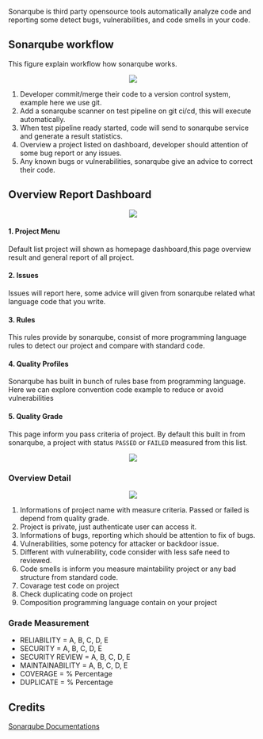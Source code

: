 Sonarqube is third party opensource tools automatically analyze code and reporting some detect bugs, vulnerabilities, and code smells in your code.

## Sonarqube workflow
This figure explain workflow how sonarqube works.
<p align="center">
    <img src="../img/sonarqube-cycle.png">
</p>

1. Developer commit/merge their code to a version control system, example here we use git.
2. Add a sonarqube scanner on test pipeline on git ci/cd, this will execute automatically.   
3. When test pipeline ready started, code will send to sonarqube service and generate a result statistics.
4. Overview a project listed on dashboard, developer should attention of some bug report or any issues.
5. Any known bugs or vulnerabilities, sonarqube give an advice to correct their code. 

## Overview Report Dashboard

<p align="center">
    <img src="../img/sonarqube-overview.png">
</p>

#### 1. Project Menu
Default list project will shown as homepage dashboard,this page overview result and general report of all project.  

#### 2. Issues 
Issues will report here, some advice will given from sonarqube related what language code that you write.

#### 3. Rules
This rules provide by sonarqube, consist of more programming language rules to detect our project and compare with standard code. 

#### 4. Quality Profiles 
Sonarqube has built in bunch of rules base from programming language. Here we can explore convention code example to reduce or avoid vulnerabilities

#### 5. Quality Grade
This page inform you pass criteria of project. 
By default this built in from sonarqube, a project with status `PASSED` or `FAILED` measured from this list.
<p align="center">
    <img src="../img/sonarqube-pass-grade.png">
</p>


### Overview Detail 
<p align="center">
    <img src="../img/postmortem-sq-overview.png">
</p>

1. Informations of project name with measure criteria. Passed or failed is depend from quality grade.
2. Project is private, just authenticate user can access it. 
3. Informations of bugs, reporting which should be attention to fix of bugs.  
4. Vulnerabilities, some potency for attacker or backdoor issue. 
5. Different with vulnerability, code consider with less safe need to reviewed. 
6. Code smells is inform you measure maintability project or any bad structure from standard code.
7. Covarage test code on project
8. Check duplicating code on project
9. Composition programming language contain on your project 

### Grade Measurement 

- RELIABILITY = A, B, C, D, E
- SECURITY = A, B, C, D, E
- SECURITY REVIEW = A, B, C, D, E
- MAINTAINABILITY = A, B, C, D, E
- COVERAGE = % Percentage
- DUPLICATE = % Percentage


## Credits
[Sonarqube Documentations](https://docs.sonarqube.org/latest/) 